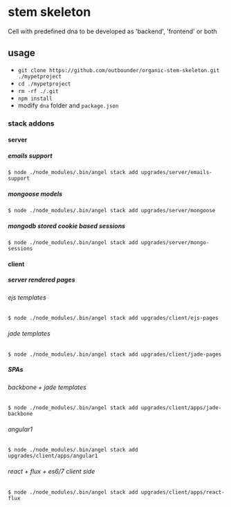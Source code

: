 # stem skeleton

Cell with predefined dna to be developed as 'backend', 'frontend' or both

## usage

- `git clone https://github.com/outbounder/organic-stem-skeleton.git ./mypetproject`
- `cd ./mypetproject`
- `rm -rf ./.git`
- `npm install`
- modify `dna` folder and `package.json`

### stack addons

#### server

##### emails support

    $ node ./node_modules/.bin/angel stack add upgrades/server/emails-support

##### mongoose models

    $ node ./node_modules/.bin/angel stack add upgrades/server/mongoose

##### mongodb stored cookie based sessions

    $ node ./node_modules/.bin/angel stack add upgrades/server/mongo-sessions

#### client

##### server rendered pages

###### ejs templates

    $ node ./node_modules/.bin/angel stack add upgrades/client/ejs-pages

###### jade templates

    $ node ./node_modules/.bin/angel stack add upgrades/client/jade-pages

##### SPAs

###### backbone + jade templates

    $ node ./node_modules/.bin/angel stack add upgrades/client/apps/jade-backbone

###### angular1

    $ node ./node_modules/.bin/angel stack add upgrades/client/apps/angular1

###### react + flux + es6/7 client side

    $ node ./node_modules/.bin/angel stack add upgrades/client/apps/react-flux
